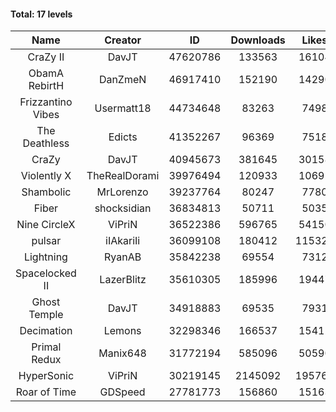 #### Total: 17 levels

| Name | Creator | ID | Downloads | Likes |
|:---:|:---:|:---:|:---:|:---:|
| CraZy II | DavJT | 47620786 | 133563 | 16104
| ObamA RebirtH | DanZmeN | 46917410 | 152190 | 14290
| Frizzantino Vibes | Usermatt18 | 44734648 | 83263 | 7498
| The Deathless | Edicts | 41352267 | 96369 | 7518
| CraZy | DavJT | 40945673 | 381645 | 30158
| Violently X | TheRealDorami | 39976494 | 120933 | 10692
| Shambolic | MrLorenzo | 39237764 | 80247 | 7780
| Fiber | shocksidian | 36834813 | 50711 | 5035
| Nine CircleX | ViPriN | 36522386 | 596765 | 54150
| pulsar | iIAkariIi | 36099108 | 180412 | 115321
| Lightning | RyanAB | 35842238 | 69554 | 7312
| Spacelocked II | LazerBlitz | 35610305 | 185996 | 19447
| Ghost Temple | DavJT | 34918883 | 69535 | 7931
| Decimation | Lemons | 32298346 | 166537 | 15412
| Primal Redux | Manix648 | 31772194 | 585096 | 50590
| HyperSonic | ViPriN | 30219145 | 2145092 | 195762
| Roar of Time | GDSpeed | 27781773 | 156860 | 15163

